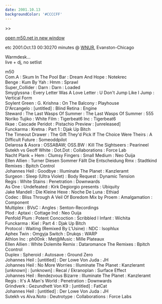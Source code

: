 ```yaml
---
date: 2001.10.13
backgroundColor: '#CCCCFF'
---
```


\>>

[open m50.net in new window](http://m50.net/)

etc 2001.Oct.13 00:30270 minutes @ [WNUR](http://www.wnur.org/), Evanston-Chicago


Warmdesk...  
live + dj, no setlist  

m50  
Com.A : Skum In The Pool Bar : Dream And Hope : Notekrec  
Benge : Kum By Yah : Hmm : Sprawl  
Super\_Collider : Darn : Darn : Loaded  
Smyglyssna : Every Letter Was A Love Letter : U Don't Jump Like I Jump : Vertical Form  
Soylent Green : G. Krishna : On The Balcony : Playhouse  
D'Arcangelo : \[untitled\] : Blind Retina : Engine  
Steward : The Last Wasps Of Summer : The Last Wasps Of Summer : 555  
Noriko Tujiko : White Film : Tigerbeat6 Inc : Tigerbeat6  
Ilkae : Cascade Peridot : Pistachio Preview : \[unreleased\]  
Funckarma : Kretna : Part 1 : Djak Up Bitch  
The Timeout Drawer : The Gift They'd Pick If The Choice Were Theirs : A Difficult Future : Someoddpilot  
Delarosa & Asora : OSSABAW; OSS.BW : Kill The Sightseers : Pearineel  
Sutekh vs Geoff White : Dot.Dot : Collaborations : Force Lab  
Nacht Plank + Hem : Clumsy Fingers : Small Medium : Neo Ouija  
Ellen Allien : Turner Diesen Sommer Fällt Die Entscheidung Rmx : Stadtkind Remixes : Bpitch Control  
Johannes Heil : Goodbye : Illuminate The Planet : Kanzleramt  
Surgeon : Sleep (Ultra Violet) : Body Request : Dynamic Tension  
Regis : White Stains : Penetration : Downwards  
As One : Undefeated : Kirk Degiorgio presents : Ubiquity  
Jake Mandell : Die Kleine Hexe : Noche De Luna : Ethiad  
Codec : Bliss Through A Veil Of Boredom Mix by Proem : Amalgamation : Component  
Multiplex : BVsC : Angles : Senton-Recordings  
Plod : Aptaxi : Cottage Ind : Neo Ouija  
Penfold Plum : Potent Concoction : Scribbled I Infant : Wichita  
Funckarma : Kiel : Part 4 : Djak Up Bitch  
Protocol : Waiting (Remixed By L'Usine) : NDC : Isophlux  
Aphex Twin : Omgyja Switch : Drukqs : WARP  
Athlon Inc : ph00nk : Met@Music : Mille Plateaux  
Ellen Allien : White Dolemite Remix : Dataromance The Remixes : Bpitch Ccontrol  
Duplex : Spheroid : Autosave : Ground Zero  
Johannes Heil : \[untitled\] : Der Lowe Von Juda : JH  
Johannes Heil : No More Worries : Illuminate The Planet : Kanzleramt  
\[unknown\] : \[unknown\] : Recal / Ekranoplan : Surface Effect  
Johannes Heil : Rendezvous Bizarre : Illuminate The Planet : Kanzleramt  
Regis : It's A Man's World : Penetration : Downwards  
Grindverk : Gezundhett Von K9 : \[untitled\] : FatCat  
Johannes Heil : \[untitled\] : Der Lowe Von Juda : JH  
Sutekh vs Alva.Noto : Deutrotype : Collaborations : Force Labs